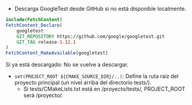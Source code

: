 - Descarga GoogleTest desde GitHub si no está disponible localmente.
```cmake
include(FetchContent)
FetchContent_Declare(
    googletest
    GIT_REPOSITORY https://github.com/google/googletest.git
    GIT_TAG release-1.12.1
)
FetchContent_MakeAvailable(googletest)
```
Si ya está descargado: No se vuelve a descargar.

- `set(PROJECT_ROOT ${CMAKE_SOURCE_DIR}/..)`: Define la ruta raíz del proyecto principal (un nivel arriba del directorio tests/).
    - Si tests/CMakeLists.txt está en /proyecto/tests/, PROJECT_ROOT será /proyecto/.